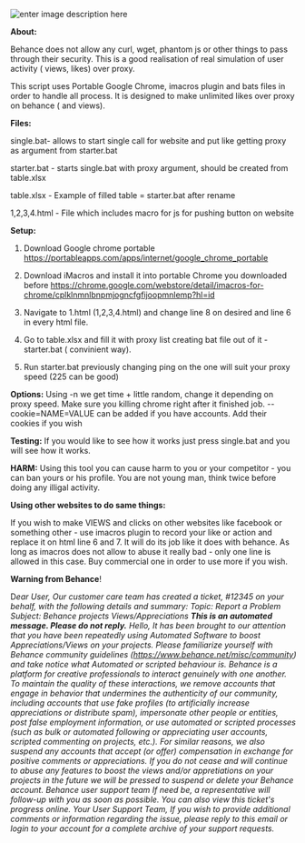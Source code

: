 ![enter image description here](http://oi63.tinypic.com/24c9ydw.jpg)


**About:**

Behance does not allow any curl, wget, phantom js or other things to pass through their security. 
This is a good realisation of real simulation of user activity ( views, likes) over proxy.

This script uses Portable Google Chrome, imacros plugin and bats files in order to handle all process.
It is designed to make unlimited likes over proxy on behance ( and views).


**Files:**

single.bat- allows to start single call for website and put like getting proxy as argument from starter.bat

starter.bat - starts single.bat with proxy argument, should be created from table.xlsx

table.xlsx - Example of filled table = starter.bat after rename

1,2,3,4.html - File which includes macro for js for pushing button on website

**Setup:**

1) Download Google chrome portable
https://portableapps.com/apps/internet/google_chrome_portable

2) Download iMacros and install it into portable Chrome you downloaded before
https://chrome.google.com/webstore/detail/imacros-for-chrome/cplklnmnlbnpmjogncfgfijoopmnlemp?hl=id

3) Navigate to 1.html (1,2,3,4.html) and change line 8 on desired and line 6 in every html file.

4) Go to table.xlsx and fill it with proxy list creating bat file out of it - starter.bat ( convinient way).

5) Run starter.bat previously changing ping on the one will suit your proxy speed (225 can be good)

**Options:**
Using -n we get time + little random, change it depending on proxy speed.
Make sure you killing chrome right after it finished job.
--cookie=NAME=VALUE can be added if you have accounts. Add their cookies if you wish

**Testing:**
If you would like to see how it works just press single.bat and you will see how it works.

**HARM:**
Using this tool you can cause harm to you or your competitor - you can ban yours or his profile.
You are not young man, think twice before doing any illigal activity.

**Using other websites to do same things:**

If you wish to make VIEWS and clicks on other websites like facebook or something other - use imacros plugin to record your like or action and replace it on html line 6 and 7. It will do its job like it does with behance. As long as imacros does not allow to abuse it really bad - only one line is allowed in this case. Buy commercial one in order to use more if you wish.

**Warning from Behance**!

D*ear User,
Our customer care team has created a ticket, #12345 on your behalf, with the following details and summary: 
Topic: Report a Problem 
Subject: Behance projects Views/Appreciations 
****This is an automated message. Please do not reply.****
Hello,
It has been brought to our attention that you have been repeatedly using Automated Software to boost Appreciations/Views on your projects.
Please familiarize yourself with Behance community guidelines (https://www.behance.net/misc/community) and take notice what Automated or scripted behaviour is.
Behance is a platform for creative professionals to interact genuinely with one another. To maintain the quality of these interactions, we remove accounts that engage in behavior that undermines the authenticity of our community, including accounts that use fake profiles (to artificially increase appreciations or distribute spam), impersonate other people or entities, post false employment information, or use automated or scripted processes (such as bulk or automated following or appreciating user accounts, scripted commenting on projects, etc.). 
For similar reasons, we also suspend any accounts that accept (or offer) compensation in exchange for positive comments or appreciations. 
If you do not cease and will continue to abuse any features to boost the views and/or appretiations on your projects in the future we will be pressed to suspend or delete your Behance account.
Behance user support team
If need be, a representative will follow-up with you as soon as possible. You can also view this ticket's progress online. 
Your User Support Team,
If you wish to provide additional comments or information regarding the issue, please reply to this email or login to your account for a complete archive of your support requests.*

